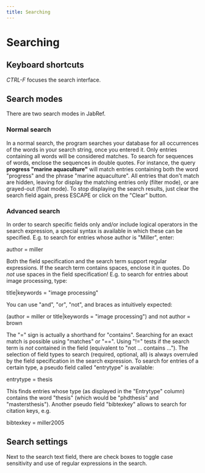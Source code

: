 ```yaml
---
title: Searching
---
```


# Searching

## Keyboard shortcuts

*CTRL-F* focuses the search interface.

## Search modes

There are two search modes in JabRef.

### Normal search

In a normal search, the program searches your database for all occurrences of the words in your search string, once you entered it. Only entries containing all words will be considered matches. To search for sequences of words, enclose the sequences in double quotes. For instance, the query **progress "marine aquaculture"** will match entries containing both the word "progress" and the phrase "marine aquaculture". All entries that don't match are hidden, leaving for display the matching entries only (filter mode), or are grayed-out (float mode). To stop displaying the search results, just clear the search field again, press ESCAPE or click on the "Clear" button.

### <a href="" id="advanced"></a>Advanced search

In order to search specific fields only and/or include logical operators in the search expression, a special syntax is available in which these can be specified. E.g. to search for entries whose author is "Miller", enter:

author = miller

Both the field specification and the search term support regular expressions. If the search term contains spaces, enclose it in quotes. Do *not* use spaces in the field specification! E.g. to search for entries about image processing, type:

title|keywords = "image processing"

You can use "and", "or", "not", and braces as intuitively expected:

(author = miller or title|keywords = "image processing") and not author = brown

The "=" sign is actually a shorthand for "contains". Searching for an exact match is possible using "matches" or "==". Using "!=" tests if the search term is *not* contained in the field (equivalent to "not ... contains ..."). The selection of field types to search (required, optional, all) is always overruled by the field specification in the search expression. To search for entries of a certain type, a pseudo field called "entrytype" is available:

entrytype = thesis

This finds entries whose type (as displayed in the "Entrytype" column) contains the word "thesis" (which would be "phdthesis" and "mastersthesis"). Another pseudo field "bibtexkey" allows to search for citation keys, e.g.

bibtexkey = miller2005

## Search settings

Next to the search text field, there are check boxes to toggle case sensitivity and use of regular expressions in the search.
